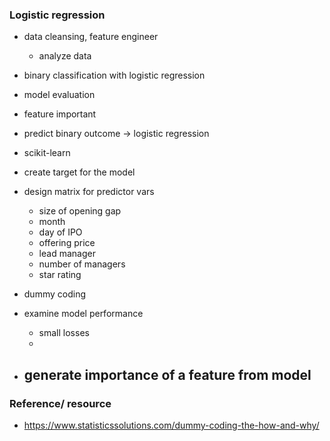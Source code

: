 ### Logistic regression 

- data cleansing, feature engineer 
    - analyze data 
- binary classification with logistic regression 
- model evaluation 
- feature important 


- predict binary outcome -> logistic regression 
- scikit-learn 

- create target for the model 



- design matrix for predictor vars 
    - size of opening gap
    - month
    - day of IPO
    - offering price 
    - lead manager 
    - number of managers 
    - star rating 

- dummy coding 



- examine model performance
    - small losses 
    - 
- generate importance of a feature from model 
    - 

### Reference/ resource 
- https://www.statisticssolutions.com/dummy-coding-the-how-and-why/
